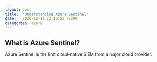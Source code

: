 ```yaml
---
layout: post
title:  "Understanding Azure Sentinel"
date:   2020-12-11 22:16:53 -0600
categories: azure
---
```

## What is Azure Sentinel?

Azure Sentinel is the first cloud-native SIEM from a major cloud provider.
